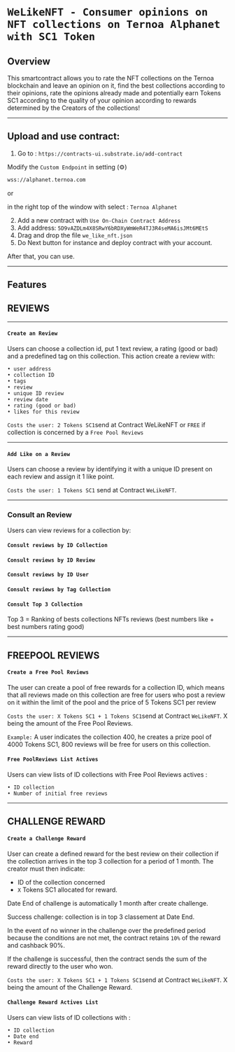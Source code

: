 # `WeLikeNFT - Consumer opinions on NFT collections on Ternoa Alphanet with SC1 Token`

## Overview

This smartcontract allows you to rate the NFT collections on the Ternoa blockchain and leave an opinion on it, find the best collections according to their opinions, rate the opinions already made and potentially earn Tokens SC1 according to the quality of your opinion according to rewards determined by the Creators of the collections!

- - - - - - - - - - - - - - - - - -


## Upload and use contract:

1. Go to : `https://contracts-ui.substrate.io/add-contract`

Modify the `Custom Endpoint` in setting (⚙) 

```bash
wss://alphanet.ternoa.com
```

or

in the right top of the window with select : `Ternoa Alphanet`

2. Add a new contract with `Use On-Chain Contract Address`
3. Add address: ```5D9vAZDLm4X8SRwY6bRDXyWmWeR4TJ3R4seMA6isJMt6MEtS```
4. Drag and drop the file `we_like_nft.json`
5. Do Next button for instance and deploy contract with your account.

After that, you can use.

- - - - - - - - - - - - - - - - - -

## Features

## REVIEWS

- - -

#### `Create an Review`

Users can choose a collection id, put 1 text review, a rating (good or bad) and a predefined tag on this collection.
This action create a review with:

    • user address
    • collection ID
    • tags
    • review
    • unique ID review
    • review date
    • rating (good or bad)
    • likes for this review

`Costs the user: 2 Tokens SC1`send at Contract WeLikeNFT or `FREE` if collection is concerned by a `Free Pool Reviews`

- - -

#### `Add Like on a Review`

Users can choose a review by identifying it with a unique ID present on each review and assign it 1 like point.

`Costs the user: 1 Tokens SC1` send at Contract `WeLikeNFT`.

- - -

### Consult an Review

Users can view reviews for a collection by:

#### `Consult reviews by ID Collection`
#### `Consult reviews by ID Review`
#### `Consult reviews by ID User`
#### `Consult reviews by Tag Collection`
#### `Consult Top 3 Collection` 

Top 3 = Ranking of bests collections NFTs reviews (best numbers like + best numbers rating good)


- - - - - - - - - - - - - - - - - -


## FREEPOOL REVIEWS

#### `Create a Free Pool Reviews`

The user can create a pool of free rewards for a collection ID, which means that all reviews made on this collection are free for users who post a review on it within the limit of the pool and the price of 5 Tokens SC1 per review

`Costs the user: X Tokens SC1 + 1 Tokens SC1`send at Contract `WeLikeNFT`. X being the amount of the Free Pool Reviews.

`Example:` A user indicates the collection 400, he creates a prize pool of 4000 Tokens SC1, 800 reviews will be free for users on this collection.


#### `Free PoolReviews List Actives`

Users can view lists of ID collections with Free Pool Reviews actives :

    • ID collection
    • Number of initial free reviews 


- - - - - - - - - - - - - - - - - -


## CHALLENGE REWARD

#### `Create a Challenge Reward`

User can create a defined reward for the best review on their collection if the collection arrives in the top 3 collection for a period of 1 month.
The creator must then indicate:

- ID of the collection concerned
- `X` Tokens SC1 allocated for reward.

Date End of challenge is automatically 1 month after create challenge.

Success challenge: collection is in top 3 classement at Date End.

In the event of no winner in the challenge over the predefined period because the conditions are not met, the contract retains `10%` of the reward and cashback 90%.

If the challenge is successful, then the contract sends the sum of the reward directly to the user who won.

`Costs the user: X Tokens SC1 + 1 Tokens SC1`send at Contract `WeLikeNFT`. X being the amount of the Challenge Reward.


#### `Challenge Reward Actives List`

Users can view lists of ID collections with :

    • ID collection
    • Date end
    • Reward
